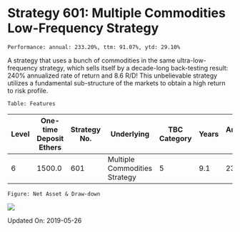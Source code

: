 
# Strategy 601: Multiple Commodities Low-Frequency Strategy

    Performance: annual: 233.20%, ttm: 91.07%, ytd: 29.10%

  
A strategy that uses a bunch of commodities in the same ultra-low-frequency strategy, which sells itself by a decade-long back-testing result: 240% annualized rate of return and 8.6 R/D! This unbelievable strategy utilizes a fundamental sub-structure of the markets to obtain a high return to risk profile.
    

    Table: Features

| Level | One-time Deposit Ethers | Strategy No. | Underlying | TBC Category | Years | Annualized RoR | Largest Drawdown | R/D | Sharpe Ratio | TTM | YTD |
|-------|-------------------------|--------------|-----------------------|-----------------|--------------|----------------|------------------|-----|--------------|--------|-------|
|6|1500.0|601|Multiple Commodities Strategy|5|9.1|233.20%|-28.06%|8.31|3.40|91.07%|29.10%|

    Figure: Net Asset & Draw-down

![](./imgs/Strategy_601_Multiple_Commodities_Low-Frequency_Strategy.png)

Updated On: 2019-05-26
    